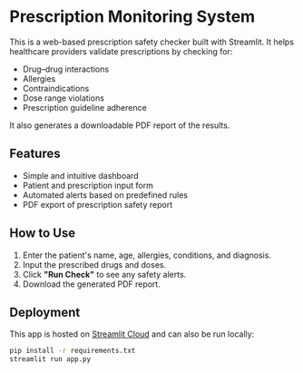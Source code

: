 # Prescription Monitoring System

This is a web-based prescription safety checker built with Streamlit. It helps healthcare providers validate prescriptions by checking for:

- Drug–drug interactions
- Allergies
- Contraindications
- Dose range violations
- Prescription guideline adherence

It also generates a downloadable PDF report of the results.

## Features

- Simple and intuitive dashboard
- Patient and prescription input form
- Automated alerts based on predefined rules
- PDF export of prescription safety report

## How to Use

1. Enter the patient's name, age, allergies, conditions, and diagnosis.
2. Input the prescribed drugs and doses.
3. Click **"Run Check"** to see any safety alerts.
4. Download the generated PDF report.

## Deployment

This app is hosted on [Streamlit Cloud](https://streamlit.io/cloud) and can also be run locally:

```bash
pip install -r requirements.txt
streamlit run app.py
